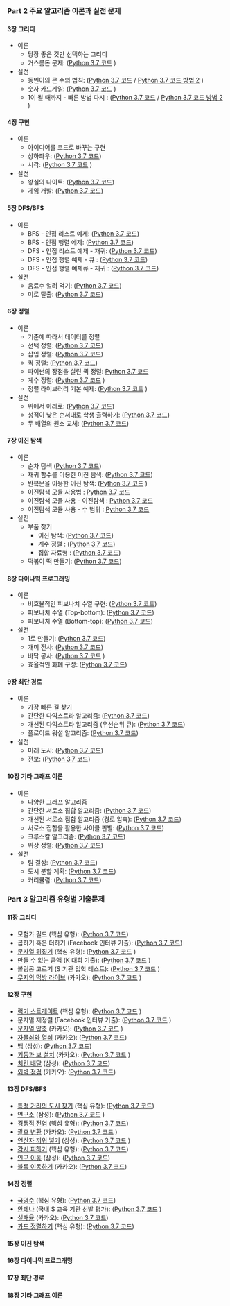 ### Part 2 주요 알고리즘 이론과 실전 문제

#### 3장 그리디

* 이론
    * 당장 좋은 것만 선택하는 그리디
    * 거스름돈 문제: ([Python 3.7 코드](/3/1.py) )
* 실전
    * 동빈이의 큰 수의 법칙: ([Python 3.7 코드](/3/2.py)  / [Python 3.7 코드 방법 2](/3/2-1.py) )
    * 숫자 카드게임: ([Python 3.7 코드](/3/3.py) )
    * 1이 될 때까지 - 빠른 방법 다시 : ([Python 3.7 코드](/3/4.py) / [Python 3.7 코드 방법 2 ](/3/4-1.py) )

#### 4장 구현

* 이론
    * 아이디어를 코드로 바꾸는 구현
    * 상하좌우: ([Python 3.7 코드](/4/1.py))
    * 시각: ([Python 3.7 코드](/4/2.py) )
* 실전
    * 왕실의 나이트: ([Python 3.7 코드](/4/3.py))
    * 게임 개발: ([Python 3.7 코드](/4/4.py))

#### 5장 DFS/BFS

* 이론
    * BFS - 인접 리스트 예제: ([Python 3.7 코드](/5/1.py))
    * BFS - 인접 행렬 예제: ([Python 3.7 코드](/5/2.py))
    * DFS - 인접 리스트 예제 - 재귀:  ([Python 3.7 코드](/5/3.py))
    * DFS - 인접 행렬 예제 - 큐 : ([Python 3.7 코드](/5/4.py))
    * DFS - 인접 행렬 예제큐 - 재귀 : ([Python 3.7 코드](/5/5.py))
* 실전
    * 음료수 얼려 먹기: ([Python 3.7 코드](/5/6.py))
    * 미로 탈출: ([Python 3.7 코드](/5/7.py))

#### 6장 정렬

* 이론
    * 기준에 따라서 데이터를 정렬
    * 선택 정렬: ([Python 3.7 코드](/6/1.py))
    * 삽입 정렬: ([Python 3.7 코드](/6/2.py))
    * 퀵 정렬: ([Python 3.7 코드](/6/4.py))
    * 파이썬의 장점을 살린 퀵 정렬: [Python 3.7 코드](/6/5.py)
    * 계수 정렬: ([Python 3.7 코드](/6/6.py) )
    * 정렬 라이브러리 기본 예제: ([Python 3.7 코드](/6/7.py) )
* 실전
    * 위에서 아래로: ([Python 3.7 코드](/6/8.py))
    * 성적이 낮은 순서대로 학생 출력하기: ([Python 3.7 코드](/6/9.py))
    * 두 배열의 원소 교체: ([Python 3.7 코드](/6/10.py))
  
#### 7장 이진 탐색

* 이론
    * 순차 탐색 ([Python 3.7 코드](/7/0.py))
    * 재귀 함수를 이용한 이진 탐색: ([Python 3.7 코드](/7/1.py))
    * 반복문을 이용한 이진 탐색: ([Python 3.7 코드](/7/2.py) )
    * 이진탐색 모듈 사용법 : [Python 3.7 코드](/7/7.py)
    * 이진탐색 모듈 사용 - 이진탐색 : [Python 3.7 코드](/7/3.py)
    * 이진탐색 모듈 사용 - 수 범위  : [Python 3.7 코드](/7/4.py)
* 실전
    * 부품 찾기
        * 이진 탐색: ([Python 3.7 코드](/7/5.py))
        * 계수 정렬 : ([Python 3.7 코드](/7/5-1.py))
        * 집합 자료형 : ([Python 3.7 코드](/7/5-2.py))
    * 떡볶이 떡 만들기: ([Python 3.7 코드](/7/6.py))

#### 8장 다이나믹 프로그래밍

* 이론
    * 비효율적인 피보나치 수열 구현: ([Python 3.7 코드](/8/1.py))
    * 피보나치 수열 (Top-bottom): ([Python 3.7 코드](/8/2.py))
    * 피보나치 수열 (Bottom-top): ([Python 3.7 코드](/8/3.py))
* 실전
    * 1로 만들기: ([Python 3.7 코드](/8/4.py))
    * 개미 전사: ([Python 3.7 코드](/8/5.py))
    * 바닥 공사: ([Python 3.7 코드](/8/6.py) )
    * 효율적인 화폐 구성: ([Python 3.7 코드](/8/7.py))

#### 9장 최단 경로

* 이론
    * 가장 빠른 길 찾기
    * 간단한 다익스트라 알고리즘: ([Python 3.7 코드](/9/1.py))
    * 개선된 다익스트라 알고리즘 (우선순위 큐): ([Python 3.7 코드](/9/2.py))
    * 플로이드 워셜 알고리즘: ([Python 3.7 코드](/9/3.py))
* 실전
    * 미래 도시: ([Python 3.7 코드](/9/4.py))
    * 전보: ([Python 3.7 코드](/9/5.py))

#### 10장 기타 그래프 이론

* 이론
    * 다양한 그래프 알고리즘
    * 간단한 서로소 집합 알고리즘: ([Python 3.7 코드](/10/1.py))
    * 개선된 서로소 집합 알고리즘 (경로 압축): ([Python 3.7 코드](/10/2.py))
    * 서로소 집합을 활용한 사이클 판별: ([Python 3.7 코드](/10/3.py))
    * 크루스칼 알고리즘: ([Python 3.7 코드](/10/4.py))
    * 위상 정렬: ([Python 3.7 코드](/10/5.py))
* 실전
    * 팀 결성: ([Python 3.7 코드](/10/6.py))
    * 도시 분할 계획: ([Python 3.7 코드](/10/7.py))
    * 커리큘럼: ([Python 3.7 코드](/10/8.py))

### Part 3 알고리즘 유형별 기출문제

#### 11장 그리디

* 모험가 길드 (핵심 유형): ([Python 3.7 코드](/11/1.py))
* 곱하기 혹은 더하기 (Facebook 인터뷰 기출): ([Python 3.7 코드](/11/2.py))
* [문자열 뒤집기](https://www.acmicpc.net/problem/1439) (핵심 유형): ([Python 3.7 코드](/11/3.py) )
* 만들 수 없는 금액 (K 대회 기출): ([Python 3.7 코드](/11/4.py) )
* 볼링공 고르기 (S 기관 입학 테스트): ([Python 3.7 코드](/11/5.py) )
* [무지의 먹방 라이브](https://programmers.co.kr/learn/courses/30/lessons/42891) (카카오): ([Python 3.7 코드](/11/6.py) )

#### 12장 구현

* [럭키 스트레이트](https://www.acmicpc.net/problem/18406) (핵심 유형): ([Python 3.7 코드](/12/1.py) )
* 문자열 재정렬 (Facebook 인터뷰 기출): ([Python 3.7 코드](/12/2.py) )
* [문자열 압축](https://programmers.co.kr/learn/courses/30/lessons/60057) (카카오): ([Python 3.7 코드](/12/3.py) )
* [자물쇠와 열쇠](https://programmers.co.kr/learn/courses/30/lessons/60059) (카카오): ([Python 3.7 코드](/12/4.py))
* [뱀](https://www.acmicpc.net/problem/3190) (삼성): ([Python 3.7 코드](/12/5.py))
* [기둥과 보 설치](https://programmers.co.kr/learn/courses/30/lessons/60061) (카카오): ([Python 3.7 코드](/12/6.py) )
* [치킨 배달](https://www.acmicpc.net/problem/15686) (삼성): ([Python 3.7 코드](/12/7.py))
* [외벽 점검](https://programmers.co.kr/learn/courses/30/lessons/60062) (카카오): ([Python 3.7 코드](/12/8.py))

#### 13장 DFS/BFS
* [특정 거리의 도시 찾기](https://www.acmicpc.net/problem/18352) (핵심 유형): ([Python 3.7 코드](/13/1.py))
* [연구소](https://www.acmicpc.net/problem/14502) (삼성): ([Python 3.7 코드](/13/2.py) )
* [경쟁적 전염](https://www.acmicpc.net/problem/18405) (핵심 유형): ([Python 3.7 코드](/13/3.py))
* [괄호 변환](https://programmers.co.kr/learn/courses/30/lessons/60058) (카카오): ([Python 3.7 코드](/13/4.py) )
* [연산자 끼워 넣기](https://www.acmicpc.net/problem/14888) (삼성): ([Python 3.7 코드](/13/5.py) )
* [감시 피하기](https://www.acmicpc.net/problem/18428) (핵심 유형): ([Python 3.7 코드](/13/6.py))
* [인구 이동](https://www.acmicpc.net/problem/16234) (삼성): ([Python 3.7 코드](/13/7.py))
* [블록 이동하기](https://programmers.co.kr/learn/courses/30/lessons/60063) (카카오): ([Python 3.7 코드](/13/8.py))

#### 14장 정렬
* [국영수](https://www.acmicpc.net/problem/10825) (핵심 유형): ([Python 3.7 코드](/14/1.py))
* [안테나](https://www.acmicpc.net/problem/18310) (국내 S 교육 기관 선발 평가): ([Python 3.7 코드](/14/2.py) )
* [실패율](https://programmers.co.kr/learn/courses/30/lessons/42889) (카카오): ([Python 3.7 코드](/14/3.py))
* [카드 정렬하기](https://www.acmicpc.net/problem/1715) (핵심 유형): ([Python 3.7 코드](/14/4.py))


#### 15장 이진 탐색


#### 16장 다이나믹 프로그래밍



#### 17장 최단 경로



#### 18장 기타 그래프 이론
